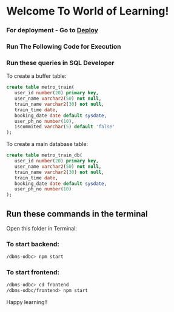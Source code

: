 # Welcome To World of Learning!
### For deployment - Go to [Deploy](Deploy.md)
### Run The Following Code for Execution

### Run these queries in SQL Developer

To create a buffer table:

```sql
create table metro_train(
   user_id number(20) primary key,
   user_name varchar2(50) not null,
   train_name varchar2(30) not null,
   train_time date,
   booking_date date default sysdate,
   user_ph_no number(10),
   iscommited varchar(5) default 'false'
);
```

To create a main database table:

```sql
create table metro_train_db(
   user_id number(20) primary key,
   user_name varchar2(50) not null,
   train_name varchar2(30) not null,
   train_time date,
   booking_date date default sysdate,
   user_ph_no number(10)
);
```

## Run these commands in the terminal

Open this folder in Terminal:

### To start backend:

```bash
/dbms-odbc> npm start
```

### To start frontend:

```bash
/dbms-odbc> cd frontend
/dbms-odbc/frontend> npm start
```

Happy learning!!
